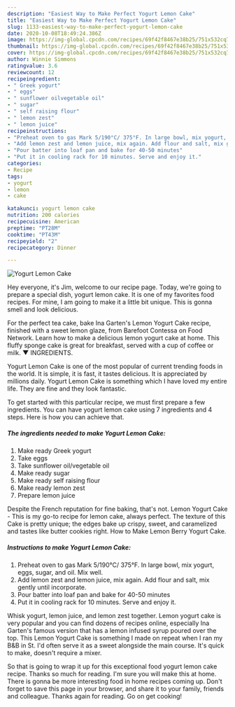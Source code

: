 ```yaml
---
description: "Easiest Way to Make Perfect Yogurt Lemon Cake"
title: "Easiest Way to Make Perfect Yogurt Lemon Cake"
slug: 1133-easiest-way-to-make-perfect-yogurt-lemon-cake
date: 2020-10-08T18:49:24.386Z
image: https://img-global.cpcdn.com/recipes/69f42f8467e38b25/751x532cq70/yogurt-lemon-cake-recipe-main-photo.jpg
thumbnail: https://img-global.cpcdn.com/recipes/69f42f8467e38b25/751x532cq70/yogurt-lemon-cake-recipe-main-photo.jpg
cover: https://img-global.cpcdn.com/recipes/69f42f8467e38b25/751x532cq70/yogurt-lemon-cake-recipe-main-photo.jpg
author: Winnie Simmons
ratingvalue: 3.6
reviewcount: 12
recipeingredient:
- " Greek yogurt"
- " eggs"
- " sunflower oilvegetable oil"
- " sugar"
- " self raising flour"
- " lemon zest"
- " lemon juice"
recipeinstructions:
- "Preheat oven to gas Mark 5/190°C/ 375°F. In large bowl, mix yogurt, eggs, sugar, and oil. Mix well."
- "Add lemon zest and lemon juice, mix again. Add flour and salt, mix gently until incorporate."
- "Pour batter into loaf pan and bake for 40-50 minutes"
- "Put it in cooling rack for 10 minutes. Serve and enjoy it."
categories:
- Recipe
tags:
- yogurt
- lemon
- cake

katakunci: yogurt lemon cake 
nutrition: 200 calories
recipecuisine: American
preptime: "PT28M"
cooktime: "PT43M"
recipeyield: "2"
recipecategory: Dinner

---
```



![Yogurt Lemon Cake](https://img-global.cpcdn.com/recipes/69f42f8467e38b25/751x532cq70/yogurt-lemon-cake-recipe-main-photo.jpg)

Hey everyone, it's Jim, welcome to our recipe page. Today, we're going to prepare a special dish, yogurt lemon cake. It is one of my favorites food recipes. For mine, I am going to make it a little bit unique. This is gonna smell and look delicious.

For the perfect tea cake, bake Ina Garten&#39;s Lemon Yogurt Cake recipe, finished with a sweet lemon glaze, from Barefoot Contessa on Food Network. Learn how to make a delicious lemon yogurt cake at home. This fluffy sponge cake is great for breakfast, served with a cup of coffee or milk. ▼ INGREDIENTS.

Yogurt Lemon Cake is one of the most popular of current trending foods in the world. It is simple, it is fast, it tastes delicious. It is appreciated by millions daily. Yogurt Lemon Cake is something which I have loved my entire life. They are fine and they look fantastic.


To get started with this particular recipe, we must first prepare a few ingredients. You can have yogurt lemon cake using 7 ingredients and 4 steps. Here is how you can achieve that.

<!--inarticleads1-->

##### The ingredients needed to make Yogurt Lemon Cake:

1. Make ready  Greek yogurt
1. Take  eggs
1. Take  sunflower oil/vegetable oil
1. Make ready  sugar
1. Make ready  self raising flour
1. Make ready  lemon zest
1. Prepare  lemon juice


Despite the French reputation for fine baking, that&#39;s not. Lemon Yogurt Cake - This is my go-to recipe for lemon cake, always perfect. The texture of this Cake is pretty unique; the edges bake up crispy, sweet, and caramelized and tastes like butter cookies right. How to Make Lemon Berry Yogurt Cake. 

<!--inarticleads2-->

##### Instructions to make Yogurt Lemon Cake:

1. Preheat oven to gas Mark 5/190°C/ 375°F. In large bowl, mix yogurt, eggs, sugar, and oil. Mix well.
1. Add lemon zest and lemon juice, mix again. Add flour and salt, mix gently until incorporate.
1. Pour batter into loaf pan and bake for 40-50 minutes
1. Put it in cooling rack for 10 minutes. Serve and enjoy it.


Whisk yogurt, lemon juice, and lemon zest together. Lemon yogurt cake is very popular and you can find dozens of recipes online, especially Ina Garten&#39;s famous version that has a lemon infused syrup poured over the top. This Lemon Yogurt Cake is something I made on repeat when I ran my B&amp;B in St. I&#39;d often serve it as a sweet alongside the main course. It&#39;s quick to make, doesn&#39;t require a mixer. 

So that is going to wrap it up for this exceptional food yogurt lemon cake recipe. Thanks so much for reading. I'm sure you will make this at home. There is gonna be more interesting food in home recipes coming up. Don't forget to save this page in your browser, and share it to your family, friends and colleague. Thanks again for reading. Go on get cooking!
